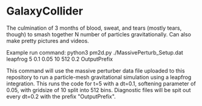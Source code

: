 # GalaxyCollider
The culmination of 3 months of blood, sweat, and tears (mostly tears, though) to smash together N number of particles gravitationally. Can also make pretty pictures and videos.

Example run command:
  python3 pm2d.py ./MassivePerturb_Setup.dat leapfrog 5 0.1 0.05 10 512 0.2 OutputPrefix
  
This command will use the massive perturber data file uploaded to this repository to run a particle-mesh gravitational simulation using a leapfrog integration. This runs the code for t=5 with a dt=0.1, softening parameter of 0.05, with gridsize of 10 split into 512 bins. Diagnostic files will be spit out every dt=0.2 with the prefix "OutputPrefix".
